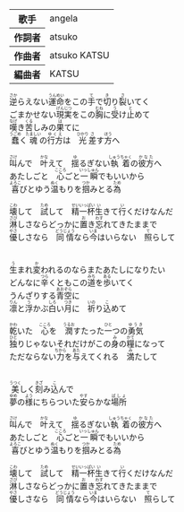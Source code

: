 
<table>
<tbody>
<tr>
<th>歌手</th>
<td>angela</td>
</tr>

<tr>
<th>作詞者</th>
<td>atsuko</td>
</tr>

<tr>
<th>作曲者</th>
<td>atsuko KATSU</td>
</tr>

<tr>
<th>編曲者</th>
<td>KATSU</td>
</tr>

</tbody>
</table>

<div>
<ruby>逆<rp>(</rp><rt>さか</rt><rp>)</rp></ruby>らえない<ruby>運命<rp>(</rp><rt>うんめい</rt><rp>)</rp></ruby>をこの<ruby>手<rp>(</rp><rt>て</rt><rp>)</rp></ruby>で<ruby>切<rp>(</rp><rt>き</rt><rp>)</rp></ruby>り<ruby>裂<rp>(</rp><rt>さ</rt><rp>)</rp></ruby>いてく<br>
ごまかせない<ruby>現実<rp>(</rp><rt>げんじつ</rt><rp>)</rp></ruby>をこの<ruby>胸<rp>(</rp><rt>むね</rt><rp>)</rp></ruby>に<ruby>受<rp>(</rp><rt>う</rt><rp>)</rp></ruby>け<ruby>止<rp>(</rp><rt>と</rt><rp>)</rp></ruby>めて<br>
<ruby>嘆<rp>(</rp><rt>なげ</rt><rp>)</rp></ruby>き<ruby>苦<rp>(</rp><rt>くる</rt><rp>)</rp></ruby>しみの<ruby>果<rp>(</rp><rt>は</rt><rp>)</rp></ruby>てに<br>
<ruby>蠢<rp>(</rp><rt>うごめ</rt><rp>)</rp></ruby>く<ruby>魂<rp>(</rp><rt>たましい</rt><rp>)</rp></ruby>の<ruby>行方<rp>(</rp><rt>ゆくえ</rt><rp>)</rp></ruby>は　<ruby>光<rp>(</rp><rt>ひかり</rt><rp>)</rp></ruby><ruby>差<rp>(</rp><rt>さ</rt><rp>)</rp></ruby>す<ruby>方<rp>(</rp><rt>ほう</rt><rp>)</rp></ruby>へ<br>
<br>
<ruby>叫<rp>(</rp><rt>さけ</rt><rp>)</rp></ruby>んで　<ruby>叶<rp>(</rp><rt>かな</rt><rp>)</rp></ruby>えて　<ruby>揺<rp>(</rp><rt>ゆ</rt><rp>)</rp></ruby>るぎない<ruby>執着<rp>(</rp><rt>しゅうちゃく</rt><rp>)</rp></ruby>の<ruby>彼方<rp>(</rp><rt>かなた</rt><rp>)</rp></ruby>へ<br>
あたしごと　<ruby>心<rp>(</rp><rt>こころ</rt><rp>)</rp></ruby>ごと<ruby>一瞬<rp>(</rp><rt>いっしゅん</rt><rp>)</rp></ruby>でもいいから<br>
<ruby>喜<rp>(</rp><rt>よろこ</rt><rp>)</rp></ruby>びとゆう<ruby>温<rp>(</rp><rt>ぬく</rt><rp>)</rp></ruby>もりを<ruby>掴<rp>(</rp><rt>つか</rt><rp>)</rp></ruby>みとる<ruby>為<rp>(</rp><rt>ため</rt><rp>)</rp></ruby><br>
<br>
<ruby>壊<rp>(</rp><rt>こわ</rt><rp>)</rp></ruby>して　<ruby>試<rp>(</rp><rt>ため</rt><rp>)</rp></ruby>して　<ruby>精一杯<rp>(</rp><rt>せいいっぱい</rt><rp>)</rp></ruby><ruby>生<rp>(</rp><rt>い</rt><rp>)</rp></ruby>きて<ruby>行<rp>(</rp><rt>い</rt><rp>)</rp></ruby>くだけなんだ<br>
<ruby>淋<rp>(</rp><rt>さび</rt><rp>)</rp></ruby>しさならどっかに<ruby>置<rp>(</rp><rt>お</rt><rp>)</rp></ruby>き<ruby>忘<rp>(</rp><rt>わす</rt><rp>)</rp></ruby>れてきたままで<br>
<ruby>優<rp>(</rp><rt>やさ</rt><rp>)</rp></ruby>しさなら　<ruby>同情<rp>(</rp><rt>どうじょう</rt><rp>)</rp></ruby>なら<ruby>今<rp>(</rp><rt>いま</rt><rp>)</rp></ruby>はいらない　<ruby>照<rp>(</rp><rt>て</rt><rp>)</rp></ruby>らして<br>
<br>
<br>
<ruby>生<rp>(</rp><rt>う</rt><rp>)</rp></ruby>まれ<ruby>変<rp>(</rp><rt>か</rt><rp>)</rp></ruby>われるのならまたあたしになりたい<br>
どんなに<ruby>辛<rp>(</rp><rt>つら</rt><rp>)</rp></ruby>くともこの<ruby>道<rp>(</rp><rt>みち</rt><rp>)</rp></ruby>を<ruby>歩<rp>(</rp><rt>ある</rt><rp>)</rp></ruby>いてく<br>
うんざりする<ruby>青空<rp>(</rp><rt>あおぞら</rt><rp>)</rp></ruby>に<br>
<ruby>凛<rp>(</rp><rt>りん</rt><rp>)</rp></ruby>と<ruby>浮<rp>(</rp><rt>う</rt><rp>)</rp></ruby>かぶ<ruby>白<rp>(</rp><rt>しろ</rt><rp>)</rp></ruby>い<ruby>月<rp>(</rp><rt>つき</rt><rp>)</rp></ruby>に　<ruby>祈<rp>(</rp><rt>いの</rt><rp>)</rp></ruby>り<ruby>込<rp>(</rp><rt>こ</rt><rp>)</rp></ruby>めて<br>
<br>
<ruby>乾<rp>(</rp><rt>かわ</rt><rp>)</rp></ruby>いた　<ruby>心<rp>(</rp><rt>こころ</rt><rp>)</rp></ruby>を　<ruby>潤<rp>(</rp><rt>うるお</rt><rp>)</rp></ruby>すたった<ruby>一<rp>(</rp><rt>ひと</rt><rp>)</rp></ruby>つの<ruby>勇気<rp>(</rp><rt>ゆうき</rt><rp>)</rp></ruby><br>
<ruby>独<rp>(</rp><rt>ひと</rt><rp>)</rp></ruby>りじゃないそれだけがこの<ruby>身<rp>(</rp><rt>み</rt><rp>)</rp></ruby>の<ruby>糧<rp>(</rp><rt>かて</rt><rp>)</rp></ruby>になって<br>
ただならない<ruby>力<rp>(</rp><rt>ちから</rt><rp>)</rp></ruby>を<ruby>与<rp>(</rp><rt>あた</rt><rp>)</rp></ruby>えてくれる　<ruby>満<rp>(</rp><rt>み</rt><rp>)</rp></ruby>たして<br>
<br>
<br>
<ruby>美<rp>(</rp><rt>うつく</rt><rp>)</rp></ruby>しく<ruby>刻<rp>(</rp><rt>きざ</rt><rp>)</rp></ruby>み<ruby>込<rp>(</rp><rt>こ</rt><rp>)</rp></ruby>んで<br>
<ruby>夢<rp>(</rp><rt>ゆめ</rt><rp>)</rp></ruby>の<ruby>様<rp>(</rp><rt>よう</rt><rp>)</rp></ruby>にちらついた<ruby>安<rp>(</rp><rt>やす</rt><rp>)</rp></ruby>らかな<ruby>場所<rp>(</rp><rt>ばしょ</rt><rp>)</rp></ruby><br>
<br>
<ruby>叫<rp>(</rp><rt>さけ</rt><rp>)</rp></ruby>んで　<ruby>叶<rp>(</rp><rt>かな</rt><rp>)</rp></ruby>えて　<ruby>揺<rp>(</rp><rt>ゆ</rt><rp>)</rp></ruby>るぎない<ruby>執着<rp>(</rp><rt>しゅうちゃく</rt><rp>)</rp></ruby>の<ruby>彼方<rp>(</rp><rt>かなた</rt><rp>)</rp></ruby>へ<br>
あたしごと　<ruby>心<rp>(</rp><rt>こころ</rt><rp>)</rp></ruby>ごと<ruby>一瞬<rp>(</rp><rt>いっしゅん</rt><rp>)</rp></ruby>でもいいから<br>
<ruby>喜<rp>(</rp><rt>よろこ</rt><rp>)</rp></ruby>びとゆう<ruby>温<rp>(</rp><rt>ぬく</rt><rp>)</rp></ruby>もりを<ruby>掴<rp>(</rp><rt>つか</rt><rp>)</rp></ruby>みとる<ruby>為<rp>(</rp><rt>ため</rt><rp>)</rp></ruby><br>
<br>
<ruby>壊<rp>(</rp><rt>こわ</rt><rp>)</rp></ruby>して　<ruby>試<rp>(</rp><rt>ため</rt><rp>)</rp></ruby>して　<ruby>精一杯<rp>(</rp><rt>せいいっぱい</rt><rp>)</rp></ruby><ruby>生<rp>(</rp><rt>い</rt><rp>)</rp></ruby>きて<ruby>行<rp>(</rp><rt>い</rt><rp>)</rp></ruby>くだけなんだ<br>
<ruby>淋<rp>(</rp><rt>さび</rt><rp>)</rp></ruby>しさならどっかに<ruby>置<rp>(</rp><rt>お</rt><rp>)</rp></ruby>き<ruby>忘<rp>(</rp><rt>わす</rt><rp>)</rp></ruby>れてきたままで<br>
<ruby>優<rp>(</rp><rt>やさ</rt><rp>)</rp></ruby>しさなら　<ruby>同情<rp>(</rp><rt>どうじょう</rt><rp>)</rp></ruby>なら<ruby>今<rp>(</rp><rt>いま</rt><rp>)</rp></ruby>はいらない　<ruby>照<rp>(</rp><rt>て</rt><rp>)</rp></ruby>らして
</div>
